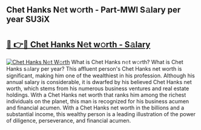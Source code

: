## Chet Hanks N𝚎t w𝚘rth - Part-MWl S𝚊lary per year SU3iX

# <h2><a href="http://gc15doe.nevu.top/?p=Chet+Hanks">🔗 👉🔴 Chet Hanks N𝚎t w𝚘rth - S𝚊lary</a></h2>

[![Chet Hanks N𝚎t W𝚘rth](https://i.imgur.com/Oavwk0R.jpeg)](http://gc15doe.nevu.top/?p=Chet+Hanks)
What is Chet Hanks n𝚎t w𝚘rth? What is Chet Hanks s𝚊lary per year?
This affluent person's Chet Hanks net worth is significant, making him one of the wealthiest in his profession. Although his annual salary is considerable, it is dwarfed by his believed Chet Hanks net worth, which stems from his numerous business ventures and real estate holdings. With a Chet Hanks net worth that ranks him among the richest individuals on the planet, this man is recognized for his business acumen and financial acumen. With a Chet Hanks net worth in the billions and a substantial income, this wealthy person is a leading illustration of the power of diligence, perseverance, and financial acumen.
